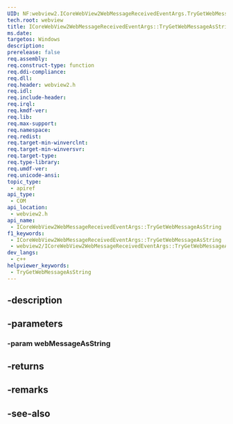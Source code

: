 ```yaml
---
UID: NF:webview2.ICoreWebView2WebMessageReceivedEventArgs.TryGetWebMessageAsString
tech.root: webview
title: ICoreWebView2WebMessageReceivedEventArgs::TryGetWebMessageAsString
ms.date: 
targetos: Windows
description: 
prerelease: false
req.assembly: 
req.construct-type: function
req.ddi-compliance: 
req.dll: 
req.header: webview2.h
req.idl: 
req.include-header: 
req.irql: 
req.kmdf-ver: 
req.lib: 
req.max-support: 
req.namespace: 
req.redist: 
req.target-min-winverclnt: 
req.target-min-winversvr: 
req.target-type: 
req.type-library: 
req.umdf-ver: 
req.unicode-ansi: 
topic_type:
 - apiref
api_type:
 - COM
api_location:
 - webview2.h
api_name:
 - ICoreWebView2WebMessageReceivedEventArgs::TryGetWebMessageAsString
f1_keywords:
 - ICoreWebView2WebMessageReceivedEventArgs::TryGetWebMessageAsString
 - webview2/ICoreWebView2WebMessageReceivedEventArgs::TryGetWebMessageAsString
dev_langs:
 - c++
helpviewer_keywords:
 - TryGetWebMessageAsString
---
```


## -description

## -parameters

### -param webMessageAsString

## -returns

## -remarks

## -see-also

